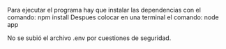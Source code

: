 Para ejecutar el programa hay que instalar las dependencias con el comando: npm install
Despues colocar en una terminal el comando: node app

No se subió el archivo .env por cuestiones de seguridad.
